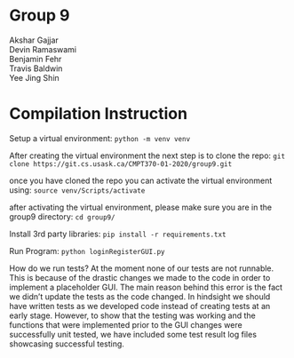 # Group 9

Akshar Gajjar  
Devin Ramaswami  
Benjamin Fehr  
Travis Baldwin  
Yee Jing Shin  

# Compilation Instruction

Setup a virtual environment:
`python -m venv venv`

After creating the virtual environment the next step is to clone the repo:
`git clone https://git.cs.usask.ca/CMPT370-01-2020/group9.git`

once you have cloned the repo you can activate the virtual environment using:
`source venv/Scripts/activate`

after activating the virtual environment, please make sure you are in the group9 directory:
`cd group9/`

Install 3rd party libraries:
`pip install -r requirements.txt`

Run Program:
`python loginRegisterGUI.py`


How do we run tests?
At the moment none of our tests are not runnable. This is because of the drastic changes we made to the code in order to implement a placeholder GUI. The main reason behind this error is the fact we didn’t update the tests as the code changed. In hindsight we should have written tests as we developed code instead of creating tests at an early stage. However, to show that the testing was working and the functions that were implemented prior to the GUI changes were successfully unit tested, we have included some test result log files showcasing successful testing.
